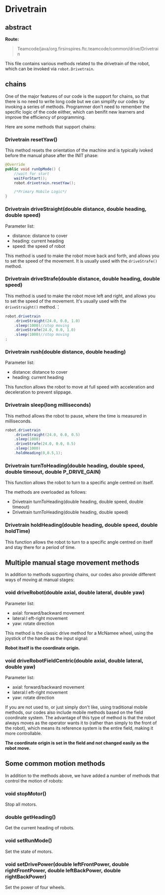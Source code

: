 # Drivetrain

## abstract

**Route:**
 > Teamcode/java/org.firsinspires.ftc.teamcode/common/drive/Drivetrain
 
 This file contains various methods related to the drivetrain of the robot, which can be invoked via ```robot.Drivetrain```.

 ## chains
One of the major features of our code is the support for chains, so that there is no need to write long code but we can simplify our codes by invoking a series of methods. Programmer don't need to remember the specific logic of the code eiither, which can benifit new learners and improve the  efficiency of programming.

Here are some methods that support chains:
### Drivetrain resetYaw()
This method resets the orientation of the machine and is typically ivoked before the manual phase after the INIT phase:
```java
@Override
public void runOpMode() {
    //wait for start
    waitForStart();
    robot.drivetrain.resetYaw();

    /*Primary Mobile Logic*/
}
```
### Drivetrain driveStraight(double distance, double heading, double speed)
Parameter list:
- distance: distance to cover
- heading: current heading
- speed: the speed of robot

This method is used to make the robot move back and forth, and allows you to set the speed of the movement. It is usually used with the ```driveStrafe()``` method.

### Drivetrain driveStrafe(double distance, double heading, double speed)
This method is used to make the robot move left and right, and allows you to set the speed of the movement. It's usually used with the ```driveStraight()``` method.：
```java
robot.drivetrain
    .driveStraight(24.0, 0.0, 1.0)
    .sleep(1000)//stop moving
    .driveStrafe(24.0, 0.0, 1.0)
    .sleep(1000)//stop moving
;
```
### Drivetrain rush(double distance, double heading)
Parameter list:
- distance: distance to cover
- heading: current heading

This function allows the robot to move at full speed with acceleration and deceleration to prevent slippage.

### Drivetrain sleep(long milliseconds)
This method allows the robot to pause, where the time is measured in milliseconds.
```java
robot.drivetrain
    .driveStraight(24.0, 0.0, 0.5)
    .sleep(1000)
    .driveStrafe(24.0, 0.0, 0.5)
    .sleep(1000)
    .holdHeading(0,0.5,1);
```

### Drivetrain turnToHeading(double heading, double speed, double timeout, double P_DRIVE_GAIN)
This function allows the robot to turn to a specific angle centred on itself.

The methods are overloaded as follows:
- Drivetrain turnToHeading(double heading, double speed, double timeout)
- Drivetrain turnToHeading(double heading, double speed)

### Drivetrain holdHeading(double heading, double speed, double holdTime)
This function allows the robot to turn to a specific angle centred on itself and stay there for a period of time.

## Multiple manual stage movement methods
In addition to methods supporting chains, our codes also provide different ways of moving at manual stages:

### void driveRobot(double axial, double lateral, double yaw)
Parameter list:
- axial: forward/backward movement
- lateral:l eft-right movement
- yaw: rotate direction

This method is the classic drive method for a McNamee wheel, using the joystick of the handle as the input signal:

**Robot itself is the coordinate origin.**
### void driveRobotFieldCentric(double axial, double lateral, double yaw)
Parameter list:
- axial: forward/backward movement
- lateral:l eft-right movement
- yaw: rotate direction

If you are not used to, or just simply don't like, using traditional mobile methods, our codes also include mobile methods based on the field coordinate system. The advantage of this type of method is that the robot always moves as the operator wants it to (rather than simply to the front of the robot), which means its reference system is the entire field, making it more controllable.

**The coordinate origin is set in the field and not changed easily as the robot move.**

## Some common motion methods
In addition to the methods above, we have added a number of methods that control the motion of robots:
### void stopMotor()
Stop all motors.
### double getHeading()
Get the current heading of robots.
### void setRunMode()
Set the state of  motors.
### void setDrivePower(double leftFrontPower, double rightFrontPower, double leftBackPower, double rightBackPower)
Set the power of four wheels.